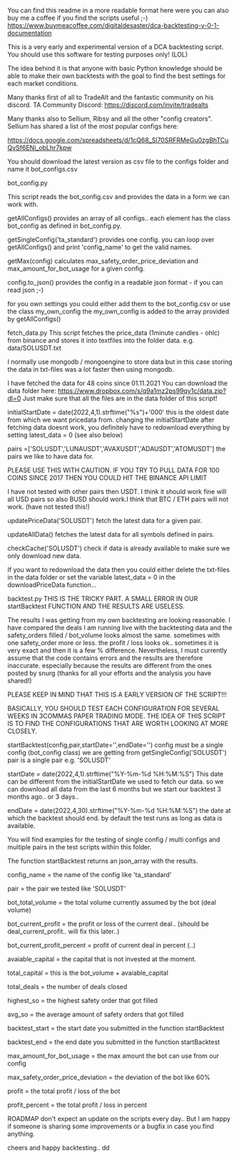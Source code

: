 You can find this readme in a more readable format here were you can also buy me a coffee if you find the scripts useful ;-)
https://www.buymeacoffee.com/digitaldesaster/dca-backtesting-v-0-1-documentation

This is a very early and experimental version of a DCA backtesting script.
You should use this software for testing purposes only!  (LOL)

The idea behind it is that anyone with basic Python knowledge should be able to make their own backtests with the goal to find the best settings for each market conditions.

Many thanks first of all to TradeAlt and the fantastic community on his discord.
TA Community Discord: https://discord.com/invite/tradealts 												

Many thanks also to Sellium, Ribsy and all the other "config creators".
Sellium has shared a list of the most popular configs here:

https://docs.google.com/spreadsheets/d/1cQ68_Sl70SRFRMeGu0zgBhTCuQvSf6ENi_obLhr7kpw

You should download the latest version as csv file to the configs folder and name it bot_configs.csv

bot_config.py

This script reads the bot_config.csv and provides the data in a form we can work with.

getAllConfigs()
provides an array of all configs.. each element has the class bot_config as defined in bot_config.py.

getSingleConfig('ta_standard')
provides one config. you can loop over getAllConfigs() and print 'config_name' to get the valid names.

getMax(config)
calculates max_safety_order_price_deviation and max_amount_for_bot_usage for a given config.

config.to_json()
provides the config in a readable json format - if you can read json ;-)

for you own settings you could either add them to the bot_config.csv or use the class my_own_config
the my_own_config is added to the array provided by getAllConfigs()

fetch_data.py
This script fetches the price_data (1minute candles - ohlc) from binance and stores it into textfiles into the folder data. e.g. data/SOLUSDT.txt

I normally use mongodb / mongoengine to store data but in this case storing the data in txt-files was a lot faster then using mongodb.

I have fetched the data for 48 coins since 01.11.2021
You can download the data folder here: https://www.dropbox.com/s/q9a1mz2ps99qy1c/data.zip?dl=0
Just make sure that all the files are in the data folder of this script! 

initialStartDate = date(2022,4,1).strftime("%s")+'000'
this is the oldest date from which we want pricedata from. changing the initialStartDate after fetching data doesnt work, you definitely have to redownload everything by setting latest_data = 0 (see also below)

pairs =['SOLUSDT','LUNAUSDT','AVAXUSDT','ADAUSDT','ATOMUSDT']
the pairs we like to have data for.

PLEASE USE THIS WITH CAUTION. IF YOU TRY TO PULL DATA FOR 100 COINS SINCE 2017 THEN YOU COULD HIT THE BINANCE API LIMIT

I have not tested with other pairs then USDT. I think it should work fine will all USD pairs so also BUSD should work.I think that BTC / ETH pairs will not work. (have not tested this!)

updatePriceData('SOLUSDT')
fetch the latest data for a given pair.

updateAllData()
fetches the latest data for all symbols defined in pairs.

checkCache('SOLUSDT')
check if data is already available to make sure we only download new data.

If you want to redownload the data then you could either delete the txt-files in the data folder or set the variable latest_data = 0 in the downloadPriceData function...



backtest.py
THIS IS THE TRICKY PART. A SMALL ERROR IN OUR startBacktest FUNCTION AND THE RESULTS ARE USELESS.

The results I was getting from my own backtesting are looking reasonable. I have compared the deals I am running live with the backtesting data and the safety_orders filled / bot_volume looks almost the same. sometimes with one safety_order more or less. the profit / loss looks ok.. sometimes it is very exact and then it is a few % difference. Nevertheless, I must currently assume that the code contains errors and the results are therefore inaccurate. especially because the results are different from the ones posted by snurg (thanks for all your efforts and the analysis you have shared!)

PLEASE KEEP IN MIND THAT THIS IS A EARLY VERSION OF THE SCRIPT!!!

BASICALLY, YOU SHOULD TEST EACH CONFIGURATION FOR SEVERAL WEEKS IN 3COMMAS PAPER TRADING MODE. THE IDEA OF THIS SCRIPT IS TO FIND THE CONFIGURATIONS THAT ARE WORTH LOOKING AT MORE CLOSELY.

startBacktest(config,pair,startDate='',endDate='')
config must be a single config (bot_config class) we are getting from getSingleConfig('SOLUSDT') 
pair is a single pair e.g. 'SOLUSDT'

startDate = date(2022,4,1).strftime("%Y-%m-%d %H:%M:%S")
This date can be different from the initialStartDate we used to fetch our data.
so we can download all data from the last 6 months but we start our backtest 3 months ago.. or 3 days.. 

endDate = date(2022,4,30).strftime("%Y-%m-%d %H:%M:%S")
the date at which the backtest should end. by default the test runs as long as data is available.

You will find examples for the testing of single config / multi configs and multiple pairs in the test scripts within this folder.

The function startBacktest returns an json_array with the results.

config_name = the name of the config like 'ta_standard'

pair = the pair we tested like 'SOLUSDT'

bot_total_volume = the total volume currently assumed by the bot (deal volume)

bot_current_profit = the profit or loss of the current deal.. (should be deal_current_profit.. will fix this later..)

bot_current_profit_percent = profit of current deal in percent (..)

avaiable_capital = the capital that is not invested at the moment.

total_capital = this is the bot_volume + avaiable_capital

total_deals = the number of deals closed

highest_so = the highest safety order that got filled

avg_so = the average amount of safety orders that got filled

backtest_start = the start date you submitted in the function startBacktest

backtest_end = the end date you submitted in the function startBacktest

max_amount_for_bot_usage = the max amount the bot can use from our config

max_safety_order_price_deviation = the deviation of the bot like 60%

profit = the total profit / loss of the bot

profit_percent = the total profit / loss in percent

ROADMAP
don't expect an update on the scripts every day.. But I am happy if someone is sharing some improvements or a bugfix in case you find anything.

cheers and happy backtesting..
dd

